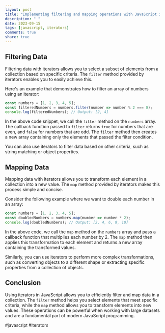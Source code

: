 ```yaml
---
layout: post
title: "Implementing filtering and mapping operations with JavaScript iterators"
description: " "
date: 2023-09-15
tags: [javascript, iterators]
comments: true
share: true
---
```


## Filtering Data

Filtering data with iterators allows you to select a subset of elements from a collection based on specific criteria. The `filter` method provided by iterators enables you to easily achieve this.

Here's an example that demonstrates how to filter an array of numbers using an iterator:

```javascript
const numbers = [1, 2, 3, 4, 5];
const filteredNumbers = numbers.filter(number => number % 2 === 0);
console.log(filteredNumbers); // Output: [2, 4]
```

In the above code snippet, we call the `filter` method on the `numbers` array. The callback function passed to `filter` returns `true` for numbers that are even, and `false` for numbers that are odd. The `filter` method then creates a new array containing only the elements that passed the filter condition.

You can also use iterators to filter data based on other criteria, such as string matching or object properties.

## Mapping Data

Mapping data with iterators allows you to transform each element in a collection into a new value. The `map` method provided by iterators makes this process simple and concise.

Consider the following example where we want to double each number in an array:

```javascript
const numbers = [1, 2, 3, 4, 5];
const doubledNumbers = numbers.map(number => number * 2);
console.log(doubledNumbers); // Output: [2, 4, 6, 8, 10]
```

In the above code, we call the `map` method on the `numbers` array and pass a callback function that multiplies each number by 2. The `map` method then applies this transformation to each element and returns a new array containing the transformed values.

Similarly, you can use iterators to perform more complex transformations, such as converting objects to a different shape or extracting specific properties from a collection of objects.

## Conclusion

Using iterators in JavaScript allows you to efficiently filter and map data in a collection. The `filter` method helps you select elements that meet specific criteria, while the `map` method allows you to transform elements into new values. These operations can be powerful when working with large datasets and are a fundamental part of modern JavaScript programming.

#javascript #iterators